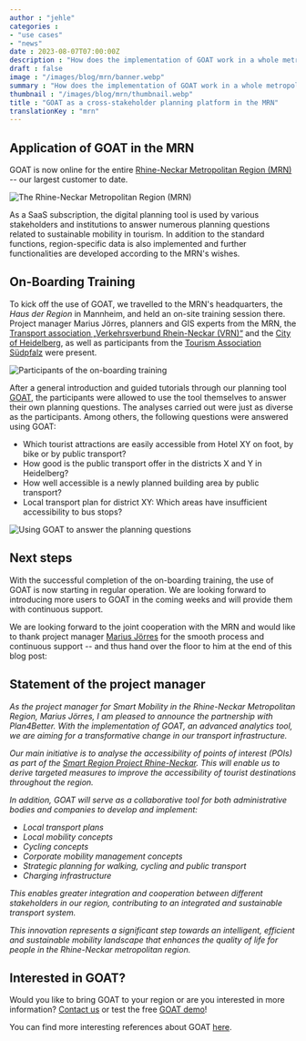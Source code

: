 ```yaml
---
author : "jehle"
categories : 
- "use cases"
- "news"
date : 2023-08-07T07:00:00Z
description : "How does the implementation of GOAT work in a whole metropolitan region? Who is using the tool? And what added value does project manager Marius Jörres see? These and many other questions are answered in the blog post."
draft : false
image : "/images/blog/mrn/banner.webp"
summary : "How does the implementation of GOAT work in a whole metropolitan region? Who is using the tool? And what added value does project manager Marius Jörres see? These and many other questions are answered in the blog post."
thumbnail : "/images/blog/mrn/thumbnail.webp"
title : "GOAT as a cross-stakeholder planning platform in the MRN"
translationKey : "mrn"
---
```


## Application of GOAT in the MRN 

GOAT is now online for the entire [Rhine-Neckar Metropolitan Region (MRN)](https://www.m-r-n.com/ "More on the MRN") -- our largest customer to date. 

![The Rhine-Neckar Metropolitan Region (MRN)](/images/blog/mrn/rhein-neckar.webp "The Rhine-Neckar Metropolitan Region (MRN)")

As a SaaS subscription, the digital planning tool is used by various stakeholders and institutions to answer numerous planning questions related to sustainable mobility in tourism. In addition to the standard functions, region-specific data is also implemented and further functionalities are developed according to the MRN's wishes.

## On-Boarding Training

To kick off the use of GOAT, we travelled to the MRN's headquarters, the <i>Haus der Region</i> in Mannheim, and held an on-site training session there. Project manager Marius Jörres, planners and GIS experts from the MRN, the [Transport association „Verkehrsverbund Rhein-Neckar (VRN)“](https://www.vrn.de/ "To the VRN website") and the [City of Heidelberg](https://www.heidelberg.de/ "To the City of Heidelberg website"), as well as participants from the [Tourism Association Südpfalz](https://www.suedpfalz-tourismus.de/de "To the website of the Tourismusverband Südpfalz") were present.

![Participants of the on-boarding training](/images/blog/mrn/IMG_3119.webp "Participants of the on-boarding training")

After a general introduction and guided tutorials through our planning tool [GOAT](/en/goat/ "What is GOAT?"), the participants were allowed to use the tool themselves to answer their own planning questions. The analyses carried out were just as diverse as the participants. Among others, the following questions were answered using GOAT:

- Which tourist attractions are easily accessible from Hotel XY on foot, by bike or by public transport?
- How good is the public transport offer in the districts X and Y in Heidelberg?
- How well accessible is a newly planned building area by public transport?
- Local transport plan for district XY: Which areas have insufficient accessibility to bus stops?

![Using GOAT to answer the planning questions](/images/blog/mrn/planungsfragen.webp "Using GOAT to answer the planning questions")

## Next steps

With the successful completion of the on-boarding training, the use of GOAT is now starting in regular operation. We are looking forward to introducing more users to GOAT in the coming weeks and will provide them with continuous support. 

We are looking forward to the joint cooperation with the MRN and would like to thank project manager [Marius Jörres](https://www.linkedin.com/in/marius-j%C3%B6rres-81074a206/?originalSubdomain=de "Marius Jörres on LinkedIn") for the smooth process and continuous support -- and thus hand over the floor to him at the end of this blog post:

## Statement of the project manager

<i>As the project manager for Smart Mobility in the Rhine-Neckar Metropolitan Region, Marius Jörres, I am pleased to announce the partnership with Plan4Better. With the implementation of GOAT, an advanced analytics tool, we are aiming for a transformative change in our transport infrastructure. 

Our main initiative is to analyse the accessibility of points of interest (POIs) as part of the [Smart Region Project Rhine-Neckar](https://www.m-r-n.com/was-wir-tun/themen-und-projekte/projekte/smart-region "Smart Region Project Rhine-Neckar"). This will enable us to derive targeted measures to improve the accessibility of tourist destinations throughout the region.

In addition, GOAT will serve as a collaborative tool for both administrative bodies and companies to develop and implement:

- Local transport plans 
- Local mobility concepts 
- Cycling concepts 
- Corporate mobility management concepts 
- Strategic planning for walking, cycling and public transport 
- Charging infrastructure

This enables greater integration and cooperation between different stakeholders in our region, contributing to an integrated and sustainable transport system.

This innovation represents a significant step towards an intelligent, efficient and sustainable mobility landscape that enhances the quality of life for people in the Rhine-Neckar metropolitan region.</i>

## Interested in GOAT?

Would you like to bring GOAT to your region or are you interested in more information? [Contact us](/en/contact/ "To the contact form") or test the free [GOAT demo](/en/request-demo/ "To the demo registration")!

You can find more interesting references about GOAT [here](/en/references/ "To the references").


